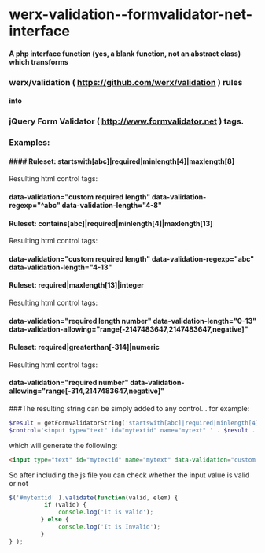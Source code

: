 # werx-validation--formvalidator-net-interface

#### A php interface function (yes, a blank function, not an abstract class) which transforms  
### werx/validation ( https://github.com/werx/validation ) rules  
#### into  
### jQuery Form Validator ( http://www.formvalidator.net )  tags.

### Examples:
#### #### Ruleset: startswith[abc]|required|minlength[4]|maxlength[8]
Resulting html control tags: 
#### data-validation="custom required length" data-validation-regexp="^abc" data-validation-length="4-8"

#### Ruleset: contains[abc]|required|minlength[4]|maxlength[13]
Resulting html control tags: 
#### data-validation="custom required length" data-validation-regexp="abc" data-validation-length="4-13"

#### Ruleset: required|maxlength[13]|integer
Resulting html control tags: 
#### data-validation="required length number" data-validation-length="0-13" data-validation-allowing="range[-2147483647,2147483647,negative]"

#### Ruleset: required|greaterthan[-314]|numeric
Resulting html control tags: 
#### data-validation="required number" data-validation-allowing="range[-314,2147483647,negative]"

###The resulting string can be simply added to any control... for example:
```php
$result = getFormvalidatorString('startswith[abc]|required|minlength[4]|maxlength[8]');
$control='<input type="text" id="mytextid" name="mytext" ' . $result . ' />';
```
which will generate the following:
```html 
<input type="text" id="mytextid" name="mytext" data-validation="custom required length" data-validation-regexp="^abc" data-validation-length="4-8" />
```
So after including the js file <script src="//cdnjs.cloudflare.com/ajax/libs/jquery-form-validator/2.3.26/jquery.form-validator.min.js"></script>
you can check whether the input value is valid or not
```javascript
$('#mytextid' ).validate(function(valid, elem) {
          if (valid) {
              console.log('it is valid');
         } else {
              console.log('It is Invalid');
         }
} );
```
